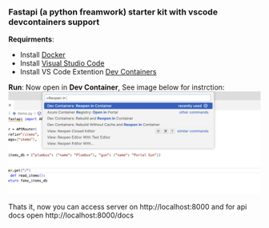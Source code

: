### Fastapi (a python freamwork) starter kit with vscode devcontainers support

**Requirments**:
- Install [Docker](https://www.docker.com/)
- Install [Visual Studio Code](https://code.visualstudio.com/)
- Install VS Code Extention [Dev Containers](https://marketplace.visualstudio.com/items?itemName=ms-vscode-remote.remote-containers)

**Run**:
Now open in **Dev Container**, See image below for instrction:
![Dev Container Instruction](dev-con-instruction.png)

Thats it, now you can access server on  http://localhost:8000 and for api docs open http://localhost:8000/docs